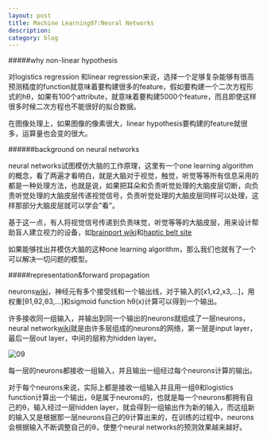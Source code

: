 ```yaml
---
layout: post
title: Machine Learning07:Neural Networks
description: 
category: blog
---
```


#####why non-linear hypothesis

对logistics regression 和linear regression来说，选择一个足够复杂能够有很高预测精度的function就意味着要构建很多的feature，假如要构建一个二次方程形式的hθ，如果有100个attribute，就意味着要构建5000个feature，而且即使这样很多时候二次方程也不能很好的拟合数据。

在图像处理上，如果图像的像素很大，linear hypothesis要构建的feature就很多，运算量也会变的很大。

######background on neural networks

neural networks试图模仿大脑的工作原理，这里有一个one learning algorithm的概念，看了两遍才看明白，就是大脑对于视觉，触觉，听觉等等所有信息采用的都是一种处理方法，也就是说，如果把耳朵和负责听觉处理的大脑皮层切断，向负责听觉处理的大脑皮层传递视觉信号，负责听觉处理的大脑皮层同样可以处理，这样那部分大脑皮层就可以学会"看"。

基于这一点，有人将视觉信号传递到负责味觉，听觉等等的大脑皮层，用来设计帮助盲人建立视力的设备，如[brainport wiki](http://en.wikipedia.org/wiki/Brainport)和[haptic belt site](http://beagleboard.org/project/BlindLeadingBlind/)

如果能够找出并模仿大脑的这种one learning algorithm，那么我们也就有了一个可以解决一切问题的模型。

#####representation&forward propagation

neurons[wiki](http://en.wikipedia.org/wiki/Neuron)，神经元有多个接受线和一个输出线，对于输入的[x1,x2,x3,...]，用权重[θ1,θ2,θ3,...]和sigmoid function hθ(x)计算可以得到一个输出。

许多接收同一组输入，并输出到同一个输出的neurons就组成了一层neurons，neural network[wiki](http://en.wikipedia.org/wiki/Artificial_neural_network)就是由许多层组成的neurons的网络，第一层是input layer，最后一层out layer，中间的层称为hidden layer。

![09](http://picturereq.herokuapp.com/images/coursera/ml_neural_networks.png)

每一层的neurons都接收一组输入，并且输出一组经过每个neurons计算的输出。

对于每个neurons来说，实际上都是接收一组输入并且用一组θ和logistics function计算出一个输出，θ是属于neurons的，也就是每一个neurons都拥有自己的θ，输入经过一层hidden layer，就会得到一组输出作为新的输入，而这组新的输入又是根据那一层neurons自己的θ计算出来的，在训练的过程中，neurons会根据输入不断调整自己的θ，使整个neural networks的预测效果越来越好。
